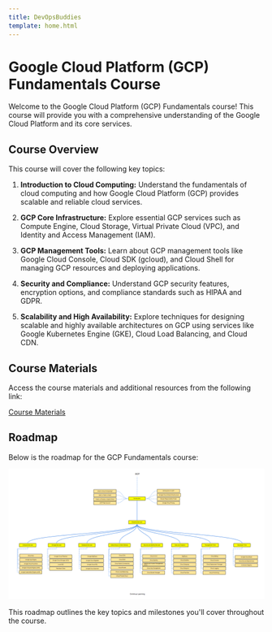 ```yaml
---
title: DevOpsBuddies
template: home.html
---
```

# Google Cloud Platform (GCP) Fundamentals Course

Welcome to the Google Cloud Platform (GCP) Fundamentals course! This course will provide you with a comprehensive understanding of the Google Cloud Platform and its core services.

## Course Overview

This course will cover the following key topics:

1. **Introduction to Cloud Computing:** Understand the fundamentals of cloud computing and how Google Cloud Platform (GCP) provides scalable and reliable cloud services.

2. **GCP Core Infrastructure:** Explore essential GCP services such as Compute Engine, Cloud Storage, Virtual Private Cloud (VPC), and Identity and Access Management (IAM).

3. **GCP Management Tools:** Learn about GCP management tools like Google Cloud Console, Cloud SDK (gcloud), and Cloud Shell for managing GCP resources and deploying applications.

4. **Security and Compliance:** Understand GCP security features, encryption options, and compliance standards such as HIPAA and GDPR.

5. **Scalability and High Availability:** Explore techniques for designing scalable and highly available architectures on GCP using services like Google Kubernetes Engine (GKE), Cloud Load Balancing, and Cloud CDN.

## Course Materials

Access the course materials and additional resources from the following link:

[Course Materials](https://drive.google.com/file/d/1zByAIRpO1gLrBbduwAV5Z-48zF1Ivpfl/view?usp=sharing)

## Roadmap

Below is the roadmap for the GCP Fundamentals course:

![GCP Fundamentals Roadmap](GCP-roadmap.png)

This roadmap outlines the key topics and milestones you'll cover throughout the course.
